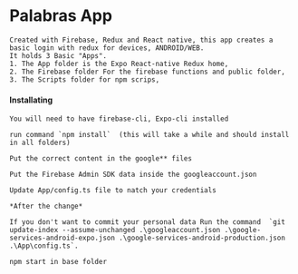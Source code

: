 

# Palabras App

    Created with Firebase, Redux and React native, this app creates a basic login with redux for devices, ANDROID/WEB.
    It holds 3 Basic "Apps".
    1. The App folder is the Expo React-native Redux home,  
    2. The Firebase folder For the firebase functions and public folder,  
    3. The Scripts folder for npm scrips,


#### Installating

    You will need to have firebase-cli, Expo-cli installed 
    
    run command `npm install`  (this will take a while and should install in all folders)

    Put the correct content in the google** files

    Put the Firebase Admin SDK data inside the googleaccount.json

    Update App/config.ts file to natch your credentials
    
    *After the change*

    If you don't want to commit your personal data Run the command  `git update-index --assume-unchanged .\googleaccount.json .\google-services-android-expo.json .\google-services-android-production.json .\App\config.ts`.

    npm start in base folder
